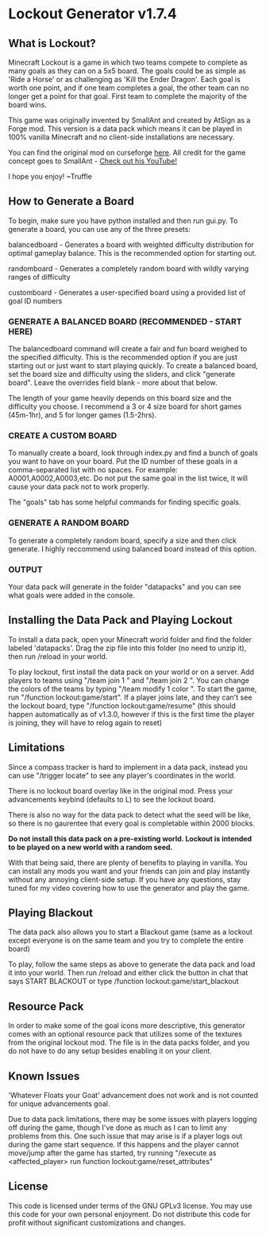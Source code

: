 # Lockout Generator v1.7.4

## What is Lockout?
Minecraft Lockout is a game in which two teams compete to complete as many goals as they can on a 5x5 board. The goals could be as simple as 'Ride a Horse' or as challenging as 'Kill the Ender Dragon'. Each goal is worth one point, and if one team completes a goal, the other team can no longer get a point for that goal. First team to complete the majority of the board wins.

This game was originally invented by SmallAnt and created by AtSign as a Forge mod. This version is a data pack which means it can be played in 100% vanilla Minecraft and no client-side installations are necessary. 

You can find the original mod on curseforge [here](https://www.curseforge.com/minecraft/mc-mods/lockout).
All credit for the game concept goes to SmallAnt - [Check out his YouTube!](https://www.youtube.com/@Smallant)

I hope you enjoy!
~Truffle

## How to Generate a Board
To begin, make sure you have python installed and then run gui.py. To generate a board, you can use any of the three presets:

balancedboard - Generates a board with weighted difficulty distribution for optimal gameplay balance. This is the recommended option for starting out. 

randomboard - Generates a completely random board with wildly varying ranges of difficulty

customboard - Generates a user-specified board using a provided list of goal ID numbers



### GENERATE A BALANCED BOARD (RECOMMENDED - START HERE)
The balancedboard command will create a fair and fun board weighed to the specified difficulty. This is the recommended option if you are just starting out or just want to start playing quickly.
To create a balanced board, set the board size and difficulty using the sliders, and click "generate board". Leave the overrides field blank - more about that below.

The length of your game heavily depends on this board size and the difficulty you choose.
I recommend a 3 or 4 size board for short games (45m-1hr), and 5 for longer games (1.5-2hrs).  


### CREATE A CUSTOM BOARD
To manually create a board, look through index.py and find a bunch of goals you want to have on your board. Put the ID number of these goals in a comma-separated list with no spaces.
For example: A0001,A0002,A0003,etc. Do not put the same goal in the list twice, it will cause your data pack not to work properly.


The "goals" tab has some helpful commands for finding specific goals.


### GENERATE A RANDOM BOARD
To generate a completely random board, specify a size and then click generate. I highly reccommend using balanced board instead of this option.


### OUTPUT
Your data pack will generate in the folder "datapacks" and you can see what goals were added in the console.


## Installing the Data Pack and Playing Lockout
To install a data pack, open your Minecraft world folder and find the folder labeled 'datapacks'. Drag the zip file into this folder (no need to unzip it), then run /reload in your world.

To play lockout, first install the data pack on your world or on a server. Add players to teams using "/team join 1 <player>" and "/team join 2 <player>".
You can change the colors of the teams by typing "/team modify 1 color <color>".
To start the game, run "/function lockout:game/start". If a player joins late, and they can't see the lockout board, type "/function lockout:game/resume" (this should happen automatically as of v1.3.0, however if this is the first time the player is joining, they will have to relog again to reset)

## Limitations

Since a compass tracker is hard to implement in a data pack, instead you can use "/trigger locate" to see any player's coordinates in the world.

There is no lockout board overlay like in the original mod. Press your advancements keybind (defaults to L) to see the lockout board. 

There is also no way for the data pack to detect what the seed will be like, so there is no gaurentee that every goal is completable within 2000 blocks.

**Do not install this data pack on a pre-existing world. Lockout is intended to be played on a new world with a random seed.**

With that being said, there are plenty of benefits to playing in vanilla. You can install any mods you want and your friends can join and play instantly without any annoying client-side setup. If you have any questions, stay tuned for my video covering how to use the generator and play the game. 

## Playing Blackout

The data pack also allows you to start a Blackout game (same as a lockout except everyone is on the same team and you try to complete the entire board)

To play, follow the same steps as above to generate the data pack and load it into your world. Then run /reload and either click the button in chat that says START BLACKOUT or type /function lockout:game/start_blackout


## Resource Pack
In order to make some of the goal icons more descriptive, this generator comes with an optional resource pack that utilizes some of the textures from the original lockout mod. The file is in the data packs folder, and you do not have to do any setup besides enabling it on your client.


## Known Issues
'Whatever Floats your Goat' advancement does not work and is not counted for unique advancements goal.

Due to data pack limitations, there may be some issues with players logging off during the game, though I've done as much as I can to limit any problems from this. One such issue that may arise is if a player logs out during the game start sequence. If this happens and the player cannot move/jump after the game has started, try running "/execute as <affected_player> run function lockout:game/reset_attributes"


## License
This code is licensed under terms of the GNU GPLv3 license.
You may use this code for your own personal enjoyment. Do not distribute this code for profit without significant customizations and changes.
